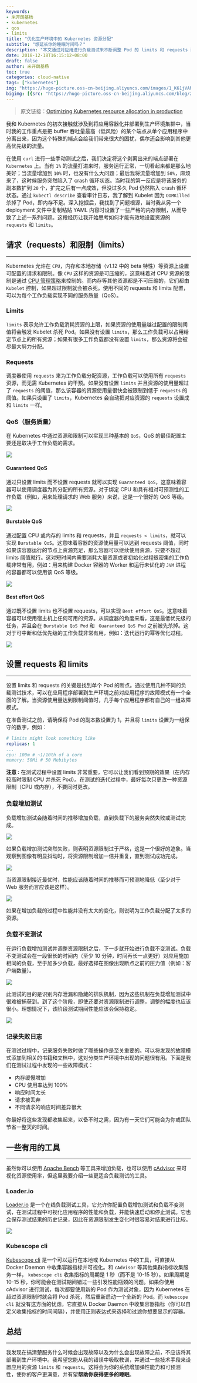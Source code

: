 ```yaml
---
keywords:
- 米开朗基杨
- kubernetes
- qos
- limits
title: "优化生产环境中的 Kubernetes 资源分配"
subtitle: "想延长你的睡眠时间吗？"
description: "本文通过对应用进行负载测试来不断调整 Pod 的 limits 和 requests 配置，以此来增加系统的弹性能力和可预测性。"
date: 2018-12-18T16:15:12+08:00
draft: false
author: 米开朗基杨
toc: true
categories: cloud-native
tags: ["kubernetes"]
img: "https://hugo-picture.oss-cn-beijing.aliyuncs.com/images/1_K61jVANfqr3kl5bQDo48rw.jpeg"
bigimg: [{src: "https://hugo-picture.oss-cn-beijing.aliyuncs.com/blog/2019-04-27-080627.jpg"}]
---
```


> 原文链接：<a href="https://opensource.com/article/18/12/optimizing-kubernetes-resource-allocation-production?sc_cid=70160000001273HAAQ" target="_blank">Optimizing Kubernetes resource allocation in production</a>

我和 Kubernetes 的初次接触就涉及到将应用容器化并部署到生产环境集群中，当时我的工作重点是把 buffer 吞吐量最高（低风险）的某个端点从单个应用程序中分离出来，因为这个特殊的端点会给我们带来很大的困扰，偶尔还会影响到其他更高优先级的流量。

在使用 `curl` 进行一些手动测试之后，我们决定将这个剥离出来的端点部署在 `Kubernetes` 上。当有 `1%` 的流量打进来时，服务运行正常，一切看起来都是那么地美好；当流量增加到 `10%` 时，也没有什么大问题；最后我将流量增加到 `50%`，麻烦来了，这时候服务突然陷入了 crash 循环状态。当时我的第一反应是将该服务的副本数扩到 `20` 个，扩完之后有一点成效，但没过多久 Pod 仍然陷入 crash 循环状态。通过 `kubectl describe` 查看审计日志，我了解到 Kubelet 因为 `OOMKilled` 杀掉了 Pod，即内存不足。深入挖掘后，我找到了问题根源，当时我从另一个 deployment 文件中复制粘贴 YAML 内容时设置了一些严格的内存限制，从而导致了上述一系列问题。这段经历让我开始思考如何才能有效地设置资源的 `requests` 和 `limits`。

## 请求（requests）和限制（limits）

----

Kubernetes 允许在 `CPU`，内存和本地存储（v1.12 中的 beta 特性）等资源上设置可配置的请求和限制。像 `CPU` 这样的资源是可压缩的，这意味着对 CPU 资源的限制是通过 [CPU 管理策略](https://kubernetes.io/docs/tasks/administer-cluster/cpu-management-policies/#cpu-management-policies)来控制的。而内存等其他资源都是不可压缩的，它们都由 `Kubelet` 控制，如果超过限制就会被杀死。使用不同的 requests 和 limits 配置，可以为每个工作负载实现不同的服务质量（QoS）。

### Limits

`limits` 表示允许工作负载消耗资源的上限，如果资源的使用量越过配置的限制阈值将会触发 Kubelet 杀死 Pod。如果没有设置 `limits`，那么工作负载可以占用给定节点上的所有资源；如果有很多工作负载都没有设置 `limits`，那么资源将会被尽最大努力分配。

### Requests

调度器使用 `requests` 来为工作负载分配资源，工作负载可以使用所有 `requests` 资源，而无需 Kubernetes 的干预。如果没有设置 `limits` 并且资源的使用量超过了 `requests` 的阈值，那么该容器的资源使用量很快会被限制到低于 `requests` 的阈值。如果只设置了 `limits`，Kubernetes 会自动把对应资源的 `requests` 设置成和 `limits` 一样。

### QoS（服务质量）

在 Kubernetes 中通过资源和限制可以实现三种基本的 `QoS`，QoS 的最佳配置主要还是取决于工作负载的需求。

![](https://cdn.jsdelivr.us/gh/yangchuansheng/imghosting6@main/uPic/FA2OvD.jpg)

#### Guaranteed QoS

通过只设置 limits 而不设置 requests 就可以实现 `Guaranteed QoS`，这意味着容器可以使用调度器为其分配的所有资源。对于绑定 CPU 和具有相对可预测性的工作负载（例如，用来处理请求的 Web 服务）来说，这是一个很好的 QoS 等级。

![](https://cdn.jsdelivr.us/gh/yangchuansheng/imghosting6@main/uPic/QiSkg9.jpg)

#### Burstable QoS

通过配置 CPU 或内存的 limits 和 requests，并且 `requests < limits`，就可以实现 `Burstable QoS`。这意味着容器的资源使用量可以达到 requests 阈值，同时如果该容器运行的节点上资源充足，那么容器可以继续使用资源，只要不超过 limits 阈值就行。这对短时间内需要消耗大量资源或者初始化过程很密集的工作负载非常有用，例如：用来构建 Docker 容器的 Worker 和运行未优化的 `JVM` 进程的容器都可以使用该 QoS 等级。

![](https://cdn.jsdelivr.us/gh/yangchuansheng/imghosting6@main/uPic/Ehqu7H.jpg)

#### Best effort QoS

通过既不设置 limits 也不设置 requests，可以实现 `Best effort QoS`。这意味着容器可以使用宿主机上任何可用的资源。从调度器的角度来看，这是最低优先级的任务，并且会在 `Burstable QoS Pod` 和 ` Guaranteed QoS Pod` 之前被先杀掉。这对于可中断和低优先级的工作负载非常有用，例如：迭代运行的幂等优化过程。

![](https://cdn.jsdelivr.us/gh/yangchuansheng/imghosting6@main/uPic/giHf6B.jpg)

## 设置 requests 和 limits

----

设置 limits 和 requests 的关键是找到单个 Pod 的断点。通过使用几种不同的负载测试技术，可以在应用程序部署到生产环境之前对应用程序的故障模式有一个全面的了解。当资源使用量达到限制阈值时，几乎每个应用程序都有自己的一组故障模式。

在准备测试之前，请确保将 Pod 的副本数设置为 1，并且将 `limits` 设置为一组保守的数字，例如：

```yaml
# limits might look something like
replicas: 1
...
cpu: 100m # ~1/10th of a core
memory: 50Mi # 50 Mebibytes
```

**注意 :** 在测试过程中设置 limits 非常重要，它可以让我们看到预期的效果（在内存较高时限制 CPU 并杀死 Pod）。在测试的迭代过程中，最好每次只更改一种资源限制（CPU 或内存），不要同时更改。

### 负载增加测试

负载增加测试会随着时间的推移增加负载，直到负载下的服务突然失败或测试完成。

![](https://cdn.jsdelivr.us/gh/yangchuansheng/imghosting6@main/uPic/C15Zav.jpg)

如果负载增加测试突然失败，则表明资源限制过于严格，这是一个很好的迹象。当观察到图像有明显抖动时，将资源限制增加一倍并重复，直到测试成功完成。

![](https://cdn.jsdelivr.us/gh/yangchuansheng/imghosting6@main/uPic/WK63wU.jpg)

当资源限制接近最优时，性能应该随着时间的推移而可预测地降低（至少对于 Web 服务而言应该是这样）。

![](https://cdn.jsdelivr.us/gh/yangchuansheng/imghosting6@main/uPic/sD1mX7.jpg)

如果在增加负载的过程中性能并没有太大的变化，则说明为工作负载分配了太多的资源。

### 负载不变测试

在运行负载增加测试并调整资源限制之后，下一步就开始进行负载不变测试。负载不变测试会在一段很长的时间内（至少 10 分钟，时间再长一点更好）对应用施加相同的负载，至于加多少负载，最好选择在图像出现断点之前的压力值（例如：客户端数量）。

![](https://cdn.jsdelivr.us/gh/yangchuansheng/imghosting6@main/uPic/VfGHxx.jpg)

此测试的目的是识别内存泄漏和隐藏的排队机制，因为这些机制在负载增加测试中很难被捕获到。到了这个阶段，即使还要对资源限制进行调整，调整的幅度也应该很小。理想情况下，该阶段测试期间性能应该会保持稳定。

![](https://cdn.jsdelivr.us/gh/yangchuansheng/imghosting6@main/uPic/QCbDup.jpg)

### 记录失败日志

在测试过程中，记录服务失败时做了哪些操作是至关重要的。可以将发现的故障模式添加到相关的书籍和文档中，这对分类生产环境中出现的问题很有用。下面是我们在测试过程中发现的一些故障模式：

+ 内存缓慢增加
+ CPU 使用率达到 100%
+ 响应时间太长
+ 请求被丢弃
+ 不同请求的响应时间差异很大

你最好将这些发现都收集起来，以备不时之需，因为有一天它们可能会为你或团队节省一整天的时间。

## 一些有用的工具

----

虽然你可以使用 [Apache Bench](https://httpd.apache.org/docs/2.4/programs/ab.html) 等工具来增加负载，也可以使用 [cAdvisor](https://kubernetes.io/docs/tasks/debug-application-cluster/resource-usage-monitoring/#cadvisor) 来可视化资源使用率，但这里我要介绍一些更适合负载测试的工具。

### Loader.io

[Loader.io](http://loader.io/) 是一个在线负载测试工具，它允许你配置负载增加测试和负载不变测试，在测试过程中可视化应用程序的性能和负载，并能快速启动和停止测试。它也会保存测试结果的历史记录，因此在资源限制发生变化时很容易对结果进行比较。

![](https://cdn.jsdelivr.us/gh/yangchuansheng/imghosting6@main/uPic/QCbDup.jpg)

### Kubescope cli

[Kubescope cli](https://github.com/hharnisc/kubescope-cli) 是一个可以运行在本地或 Kubernetes 中的工具，可直接从 Docker Daemon 中收集容器指标并可视化。和 `cAdvisor` 等其他集群指标收集服务一样， `kubescope cli` 收集指标的周期是 1 秒（而不是 10-15 秒）。如果周期是 10-15 秒，你可能会在测试期间错过一些引发性能瓶颈的问题。如果你使用 cAdvisor 进行测试，每次都要使用新的 Pod 作为测试对象，因为 Kubernetes 在超过资源限制时就会将 Pod 杀死，然后重新启动一个全新的 Pod。而 `kubescope cli` 就没有这方面的忧虑，它直接从 Docker Daemon 中收集容器指标（你可以自定义收集指标的时间间隔），并使用正则表达式来选择和过滤你想要显示的容器。

## 总结

----

我发现在搞清楚服务什么时候会出现故障以及为什么会出现故障之前，不应该将其部署到生产环境中。我希望您能从我的错误中吸取教训，并通过一些技术手段来设置应用的资源 `limits` 和 `requests`。这将会为你的系统增加弹性能力和可预测性，使你的客户更满意，并有望**帮助你获得更多的睡眠**。
